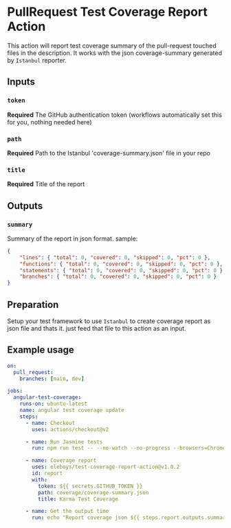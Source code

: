 # PullRequest Test Coverage Report Action

This action will report test coverage summary of the pull-request touched files in the description. It works with the json coverage-summary generated by `Istanbul` reporter.

## Inputs

### `token`
**Required** The GitHub authentication token (workflows automatically set this for you, nothing needed here)

### `path`
**Required** Path to the Istanbul 'coverage-summary.json' file in your repo

### `title`
**Required** Title of the report 


## Outputs

### `summary`
Summary of the report in json format. sample:
```json
{
    "lines": { "total": 0, "covered": 0, "skipped": 0, "pct": 0 },
    "functions": { "total": 0, "covered": 0, "skipped": 0, "pct": 0 },
    "statements": { "total": 0, "covered": 0, "skipped": 0, "pct": 0 },
    "branches": { "total": 0, "covered": 0, "skipped": 0, "pct": 0 }
}
```

## Preparation
Setup your test framework to use `Istanbul` to create coverage report as json file and thats it. just feed that file to this action as an input.

## Example usage

```yml
on:
  pull_request:
    branches: [main, dev]

jobs:
  angular-test-coverage:
    runs-on: ubuntu-latest
    name: angular test coverage update
    steps:
      - name: Checkout
        uses: actions/checkout@v2

      - name: Run Jasmine tests
        run: npm run test -- --no-watch --no-progress --browsers=ChromeHeadlessCI

      - name: Coverage report
        uses: eleboys/test-coverage-report-action@v1.0.2
        id: report
        with:
          token: ${{ secrets.GITHUB_TOKEN }}
          path: coverage/coverage-summary.json
          title: Karma Test Coverage

      - name: Get the output time
        run: echo "Report coverage json ${{ steps.report.outputs.summary }}"
```
